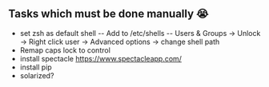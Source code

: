 ## Tasks which must be done manually :sob:

- set zsh as default shell
-- Add to /etc/shells
-- Users & Groups -> Unlock -> Right click user -> Advanced options -> change shell path
- Remap caps lock to control
- install spectacle https://www.spectacleapp.com/
- install pip
- solarized?
